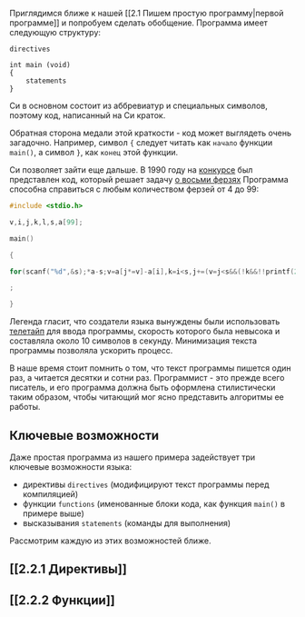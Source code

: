 
Приглядимся ближе к нашей [[2.1 Пишем простую программу|первой программе]] и попробуем сделать обобщение. Программа имеет следующую структуру:

```
directives

int main (void)
{
	statements
}
```

Си в основном состоит из аббревиатур и специальных символов, поэтому код, написанный на Си краток. 

Обратная сторона медали этой краткости - код может выглядеть очень загадочно. Например, символ `{` следует читать как `начало` функции `main()`, а символ `}`, как `конец` этой функции.

Си позволяет зайти еще дальше. В 1990 году на [конкурсе](http://www.ioccc.org/index.html) был представлен код, который решает задачу [о восьми ферзях](https://ru.wikipedia.org/wiki/Задача_о_восьми_ферзях) Программа способна справиться с любым количеством ферзей от 4 до 99:

```c
#include <stdio.h>

v,i,j,k,l,s,a[99];

main()

{

for(scanf("%d",&s);*a-s;v=a[j*=v]-a[i],k=i<s,j+=(v=j<s&&(!k&&!!printf(2+"\n\n%c"-(!l<<!j)," #Q"[l^v?(l^j)&1:2])&&++l||a[i]<s&&v&&v-i+j&&v+i-j))&&!(l%=s),v||(i==j?a[i+=k]=0:++a[i])>=s*k&&++a[--i])

;

}
```

Легенда гласит, что создатели языка вынуждены были использовать [телетайп](https://ru.wikipedia.org/wiki/Телетайп) для ввода программы, скорость которого была невысока и составляла около 10 символов в секунду. Минимизация текста программы позволяла ускорить процесс.

В наше время стоит помнить о том, что текст программы пишется один раз, а читается десятки и сотни раз. Программист - это прежде всего писатель, и его программа должна быть оформлена стилистически таким образом, чтобы читающий  мог ясно представить  алгоритмы ее работы.
## Ключевые возможности

Даже простая программа из нашего примера задействует три ключевые возможности языка:
* директивы `directives` (модифицируют текст программы перед компиляцией)
* функции `functions` (именованные блоки кода, как функция `main()` в примере выше)
* высказывания `statements` (команды для выполнения)

Рассмотрим каждую из этих возможностей ближе.

## [[2.2.1 Директивы]]
## [[2.2.2 Функции]]


